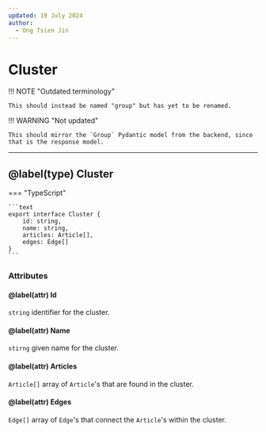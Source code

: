 ```yaml
---
updated: 19 July 2024
author:
  - Ong Tsien Jin
---
```


# Cluster

!!! NOTE "Outdated terminology"

    This should instead be named "group" but has yet to be renamed.

!!! WARNING "Not updated"

    This should mirror the `Group` Pydantic model from the backend, since that is the response model.

---

## @label(type) Cluster

=== "TypeScript"

    ```text
    export interface Cluster {
        id: string,
        name: string,
        articles: Article[],
        edges: Edge[]
    }
    ```

### Attributes

#### @label(attr) Id

`string` identifier for the cluster.

#### @label(attr) Name

`stirng` given name for the cluster.

#### @label(attr) Articles

`Article[]` array of `Article`'s that are found in the cluster.

#### @label(attr) Edges

`Edge[]` array of `Edge`'s that connect the `Article`'s within the cluster.
